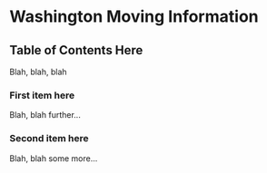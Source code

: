 # Washington Moving Information

## Table of Contents Here

Blah, blah, blah

### First item here

Blah, blah further...

### Second item here

Blah, blah some more...